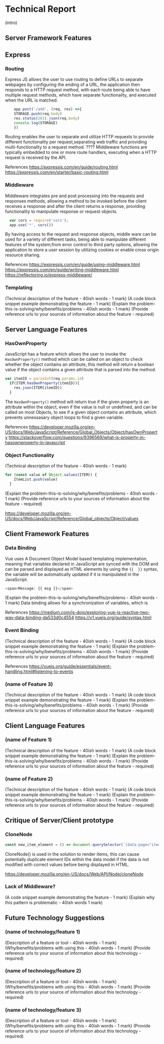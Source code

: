 Technical Report
================

(intro)


Server Framework Features
-------------------------
## Express

### Routing

Express JS allows the user to use routing to define URLs to separate webpages by configuring the ending of a URL, the application then responds to a HTTP request method, with each route being able to have multiple request methods, which have separate functionality, and executed when the URL is matched.

```js
    app.post('/add', (req, res) =>{
    STORAGE.push(req.body)
    res.status(201).json(req.body)
    console.log(STORAGE)
    })
```

Routing enables the user to separate and utilize HTTP requests to provide different functionality per request,separating web traffic and providing multi-functionality to a request method. ???? Middleware functions are typically embedded to one or more route handlers, executing when a HTTP request is received by the API.

References
https://expressjs.com/en/guide/routing.html
https://expressjs.com/en/starter/basic-routing.html


### Middleware 

Middleware integrates pre and post processing into the requests and responses methods, allowing a method to be invoked before the client receives a response and after the client returns a response, providing functionality to manipulate response or request objects.

```js
  var cors = require('cors');
  app.use('*', cors())
```

By having access to the request and response objects, middle ware can be used for a variety of different tasks, being able to manipulate different features of the system;from error control to third party options, allowing the application to store a user session by utilizing cookies or enable cross origin resource sharing.

References
https://expressjs.com/en/guide/using-middleware.html
https://expressjs.com/en/guide/writing-middleware.html
https://reflectoring.io/express-middleware/

### Templating

(Technical description of the feature - 40ish words - 1 mark)
(A code block snippet example demonstrating the feature - 1 mark)
(Explain the problem-this-is-solving/why/benefits/problems - 40ish words - 1 mark)
(Provide reference urls to your sources of information about the feature - required)


Server Language Features
-----------------------

### HasOwnProperty

JavaScript has a feature which allows the user to invoke the ```HasOwnProperty()``` method which can be called on an object to check whether the object contains an attribute, this method will return a boolean value if the object contains a given attribute that is parsed into the method.

```js
var itemID = parseInt(req.params.id)
  if(ITEM.hasOwnProperty(itemID)){
    res.json(ITEM[itemID])
  }
```
The ```HasOwnProperty()``` method will return true if the given property is an attribute within the object, even if the value is null or undefined, and can be called on most Objects, to see if a given object contains an attribute, which prevents unnessasary object loops to find a given variable.

References
https://developer.mozilla.org/en-US/docs/Web/JavaScript/Reference/Global_Objects/Object/hasOwnProperty
https://stackoverflow.com/questions/9396569/what-is-property-in-hasownproperty-in-javascript

### Object Functionality

(Technical description of the feature - 40ish words - 1 mark)

```js
for (const value of Object.values(ITEM)) {
    ItemList.push(value)
  }
```
(Explain the problem-this-is-solving/why/benefits/problems - 40ish words - 1 mark)
(Provide reference urls to your sources of information about the feature - required)

https://developer.mozilla.org/en-US/docs/Web/JavaScript/Reference/Global_objects/Object/values

Client Framework Features
-------------------------

### Data Binding

Vue uses A Document Object Model based templating implementation, meaning that variables declared in JavaScript are synced with the DOM and can be parsed and displayed as HTML elements by using the ```{{  }}``` syntax, the variable will be automatically updated if it is manipulated in the JavaScript.

```js
<span>Message: {{ msg }}</span>
```

(Explain the problem-this-is-solving/why/benefits/problems - 40ish words - 1 mark)
Data binding allows for a synchronization of variables, which is 

References
https://medium.com/js-dojo/exploring-vue-js-reactive-two-way-data-binding-da533d0c4554
https://v1.vuejs.org/guide/syntax.html

### Event Binding

(Technical description of the feature - 40ish words - 1 mark)
(A code block snippet example demonstrating the feature - 1 mark)
(Explain the problem-this-is-solving/why/benefits/problems - 40ish words - 1 mark)
(Provide reference urls to your sources of information about the feature - required)

References
https://vuejs.org/guide/essentials/event-handling.html#listening-to-events

### (name of Feature 3)

(Technical description of the feature - 40ish words - 1 mark)
(A code block snippet example demonstrating the feature - 1 mark)
(Explain the problem-this-is-solving/why/benefits/problems - 40ish words - 1 mark)
(Provide reference urls to your sources of information about the feature - required)


Client Language Features
------------------------

### (name of Feature 1)

(Technical description of the feature - 40ish words - 1 mark)
(A code block snippet example demonstrating the feature - 1 mark)
(Explain the problem-this-is-solving/why/benefits/problems - 40ish words - 1 mark)
(Provide reference urls to your sources of information about the feature - required)

### (name of Feature 2)

(Technical description of the feature - 40ish words - 1 mark)
(A code block snippet example demonstrating the feature - 1 mark)
(Explain the problem-this-is-solving/why/benefits/problems - 40ish words - 1 mark)
(Provide reference urls to your sources of information about the feature - required)


Critique of Server/Client prototype
---------------------

### CloneNode

```js		
const new_item_element = () => document.querySelector(`[data-page="items"] li`).cloneNode(true);
```
CloneNode() is used in the solution to render items, this can cause potentially duplicate element IDs within the data model if the data is not modified with correct values before being displayed in HTML.

https://developer.mozilla.org/en-US/docs/Web/API/Node/cloneNode

### Lack of Middleware?

(A code snippet example demonstrating the feature - 1 mark)
(Explain why this pattern is problematic - 40ish words 1 mark)


Future Technology Suggestions
-----------------------------

### (name of technology/feature 1)

(Description of a feature or tool - 40ish words - 1 mark)
(Why/benefits/problems with using this - 40ish words - 1 mark)
(Provide reference urls to your source of information about this technology - required)


### (name of technology/feature 2)

(Description of a feature or tool - 40ish words - 1 mark)
(Why/benefits/problems with using this - 40ish words - 1 mark)
(Provide reference urls to your source of information about this technology - required)


### (name of technology/feature 3)

(Description of a feature or tool - 40ish words - 1 mark)
(Why/benefits/problems with using this - 40ish words - 1 mark)
(Provide reference urls to your source of information about this technology - required)
